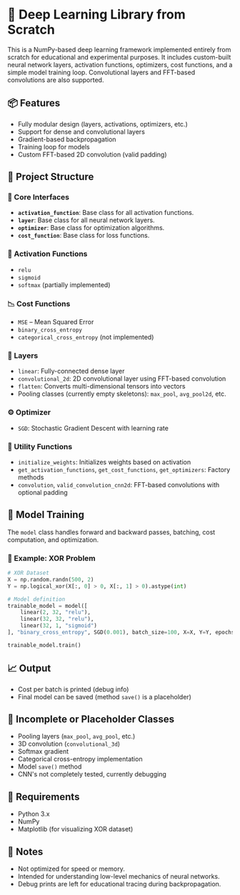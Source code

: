 # 🧠 Deep Learning Library from Scratch

This is a NumPy-based deep learning framework implemented entirely from scratch for educational and experimental purposes. It includes custom-built neural network layers, activation functions, optimizers, cost functions, and a simple model training loop. Convolutional layers and FFT-based convolutions are also supported.

## 📦 Features

- Fully modular design (layers, activations, optimizers, etc.)
- Support for dense and convolutional layers
- Gradient-based backpropagation
- Training loop for models
- Custom FFT-based 2D convolution (valid padding)

## 🧱 Project Structure

### 🔧 Core Interfaces

- **`activation_function`**: Base class for all activation functions.
- **`layer`**: Base class for all neural network layers.
- **`optimizer`**: Base class for optimization algorithms.
- **`cost_function`**: Base class for loss functions.

### 🧮 Activation Functions

- `relu`
- `sigmoid`
- `softmax` (partially implemented)

### 📉 Cost Functions

- `MSE` – Mean Squared Error
- `binary_cross_entropy`
- `categorical_cross_entropy` (not implemented)

### 🧠 Layers

- `linear`: Fully-connected dense layer
- `convolutional_2d`: 2D convolutional layer using FFT-based convolution
- `flatten`: Converts multi-dimensional tensors into vectors
- Pooling classes (currently empty skeletons): `max_pool`, `avg_pool2d`, etc.

### ⚙️ Optimizer

- `SGD`: Stochastic Gradient Descent with learning rate

### 🧪 Utility Functions

- `initialize_weights`: Initializes weights based on activation
- `get_activation_functions`, `get_cost_functions`, `get_optimizers`: Factory methods
- `convolution`, `valid_convolution_cnn2d`: FFT-based convolutions with optional padding

## 🧠 Model Training

The `model` class handles forward and backward passes, batching, cost computation, and optimization.

### 🧪 Example: XOR Problem

```python
# XOR Dataset
X = np.random.randn(500, 2)
Y = np.logical_xor(X[:, 0] > 0, X[:, 1] > 0).astype(int)

# Model definition
trainable_model = model([
    linear(2, 32, "relu"),
    linear(32, 32, "relu"),
    linear(32, 1, "sigmoid")
], "binary_cross_entropy", SGD(0.001), batch_size=100, X=X, Y=Y, epochs=10000)

trainable_model.train()
```

## 📈 Output

- Cost per batch is printed (debug info)
- Final model can be saved (method `save()` is a placeholder)

## 🚧 Incomplete or Placeholder Classes

- Pooling layers (`max_pool`, `avg_pool`, etc.)
- 3D convolution (`convolutional_3d`)
- Softmax gradient
- Categorical cross-entropy implementation
- Model `save()` method
- CNN's not completely tested, currently debugging

## 🧠 Requirements

- Python 3.x
- NumPy
- Matplotlib (for visualizing XOR dataset)

## 📌 Notes

- Not optimized for speed or memory.
- Intended for understanding low-level mechanics of neural networks.
- Debug prints are left for educational tracing during backpropagation.
